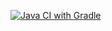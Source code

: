 [![Java CI with Gradle](https://github.com/Aleksejshma/Paterns2/actions/workflows/gradle.yml/badge.svg)](https://github.com/Aleksejshma/Paterns2/actions/workflows/gradle.yml)
